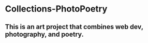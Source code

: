 # Collections-PhotoPoetry

## This is an art project that combines web dev, photography, and poetry.
